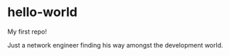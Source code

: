 # hello-world
My first repo!

Just a network engineer finding his way amongst the development world. 
